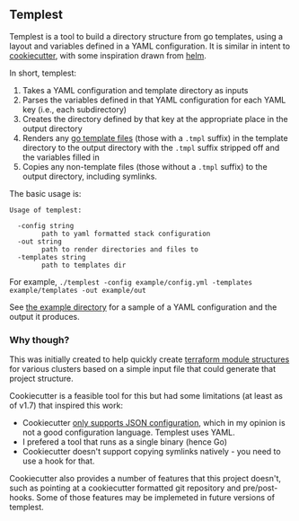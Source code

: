 ## Templest
Templest is a tool to build a directory structure from go templates, using a layout and variables defined in a YAML configuration. It is similar in intent to [cookiecutter](https://github.com/cookiecutter/cookiecutter), with some inspiration drawn from [helm](https://github.com/helm/helm).

In short, templest:
1. Takes a YAML configuration and template directory as inputs
2. Parses the variables defined in that YAML configuration for each YAML key (i.e., each subdirectory)
3. Creates the directory defined by that key at the appropriate place in the output directory
4. Renders any [go template files](https://pkg.go.dev/text/template) (those with a `.tmpl` suffix) in the template directory to the output directory with the `.tmpl` suffix stripped off and the variables filled in
5. Copies any non-template files (those without a `.tmpl` suffix) to the output directory, including symlinks.

The basic usage is:
```
Usage of templest:

  -config string
        path to yaml formatted stack configuration
  -out string
        path to render directories and files to
  -templates string
        path to templates dir
```
For example, `./templest -config example/config.yml -templates example/templates -out example/out`

See [the example directory](https://github.com/rorski/templest/example) for a sample of a YAML configuration and the output it produces.

### Why though?
This was initially created to help quickly create [terraform module structures](https://www.terraform.io/language/modules/develop/structure) for various clusters based on a simple input file that could generate that project structure.

Cookiecutter is a feasible tool for this but had some limitations (at least as of v1.7) that inspired this work:
* Cookiecutter [only supports JSON configuration](https://github.com/cookiecutter/cookiecutter/issues/970#issuecomment-336695070), which in my opinion is not a good configuration language. Templest uses YAML.
* I prefered a tool that runs as a single binary (hence Go)
* Cookiecutter doesn't support copying symlinks natively - you need to use a hook for that.

Cookiecutter also provides a number of features that this project doesn't, such as pointing at a cookiecutter formatted git repository and pre/post-hooks. Some of those features may be implemeted in future versions of templest.
